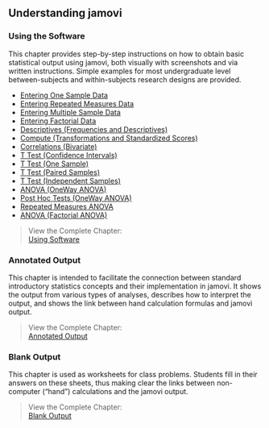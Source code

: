 ## Understanding jamovi 

### Using the Software

This chapter provides step-by-step instructions on how to obtain basic statistical output using jamovi, both visually with screenshots and via written instructions. Simple examples for most undergraduate level between-subjects and within-subjects research designs are provided.

- [Entering One Sample Data](./using-software/onesampledata)  
- [Entering Repeated Measures Data](./using-software/repeateddata)
- [Entering Multiple Sample Data](./using-software/multiplesampledata)
- [Entering Factorial Data](./using-software/factorialdata)
- [Descriptives (Frequencies and Descriptives)](./using-software/descriptives)
- [Compute (Transformations and Standardized Scores)](./using-software/standardized)
- [Correlations (Bivariate)](./using-software/correlations)
- [T Test (Confidence Intervals)](./using-software/intervals)
- [T Test (One Sample)](./using-software/onesample)
- [T Test (Paired Samples)](./using-software/paired)
- [T Test (Independent Samples)](./using-software/independent)
- [ANOVA (OneWay ANOVA)](./using-software/oneway)
- [Post Hoc Tests (OneWay ANOVA)](./using-software/posthocs)
- [Repeated Measures ANOVA](./using-software/repeated)
- [ANOVA (Factorial ANOVA)](./using-software/factorial)

> View the Complete Chapter:  
> [Using Software](./using-software/complete)

### Annotated Output

This chapter is intended to facilitate the connection between standard introductory statistics concepts and their implementation in jamovi. It shows the output from various types of analyses, describes how to interpret the output, and shows the link between hand calculation formulas and jamovi output. 


> View the Complete Chapter:  
> [Annotated Output](./annotated-output/complete.md)

### Blank Output

This chapter is used as worksheets for class problems. Students fill in their answers on these sheets, thus making clear the links between non-computer (“hand”) calculations and the jamovi output.


> View the Complete Chapter:  
> [Blank Output](./blank-output/complete)
